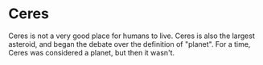 # Ceres

Ceres is not a very good place for humans to live. Ceres is also the largest
asteroid, and began the debate over the definition of "planet". For a time,
Ceres was considered a planet, but then it wasn't.
